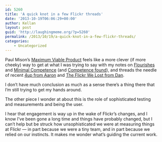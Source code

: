 ```yaml
---
id: 5260
title: 'A quick knot in a few Flickr threads'
date: '2013-10-19T06:06:29+00:00'
author: Kellan
layout: post
guid: 'http://laughingmeme.org/?p=5260'
permalink: /2013/10/19/a-quick-knot-in-a-few-flickr-threads/
categories:
    - Uncategorized
---
```


Paul Mison’s [Maximum Viable Product](http://notes.husk.org/post/63397973560/maximum-viable-product) feels like a more clever (if more cheeky) way to get at what I was trying to say with my notes on [Flourishes](http://laughingmeme.org/2011/06/02/flourishes-craftsmanship-dates-history-and-flickr/) and [Minimal Competence](http://laughingmeme.org/2010/05/18/minimal-competence-data-access-data-ownership-and-sharecropping/) (and [Competence found](http://laughingmeme.org/2013/02/10/competence/)), and threads the needle of recent [4up from Aaron](http://www.aaronland.info/weblog/2013/09/06/things/#4up) and [The Flickr We Lost from Dan](http://revdancatt.com/2013/10/07/the-flickr-we-lost/).

I don’t have much conclusion as much as a sense there’s a thing there that I’m still trying to get my hands around.

The other piece I wonder at about this is the role of sophisticated testing and measurements and being the user.

I hear that engagement is way up in the wake of Flickr’s changes, and I know I’ve been gone a long time and things have probably changed, but I can’t help but be struck how unsophisticated we were at measuring things at Flickr — in part because we were a tiny team, and in part because we relied on our instincts. It makes me wonder what’s guiding the current work.